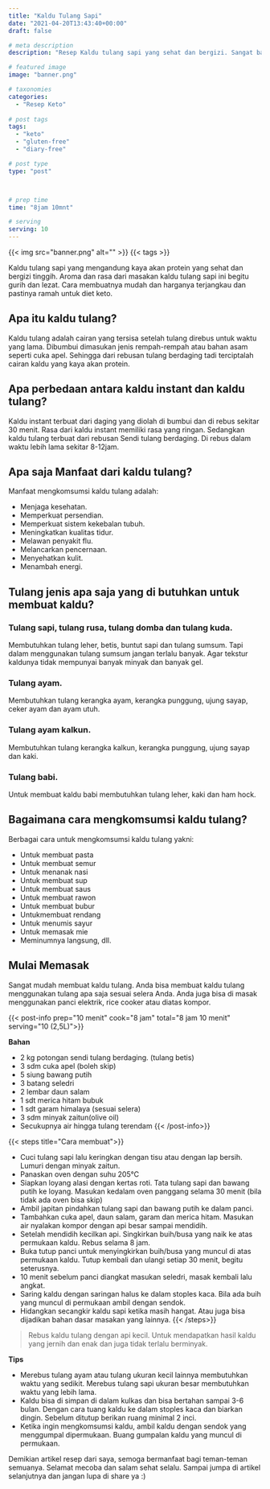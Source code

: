 ```yaml
---
title: "Kaldu Tulang Sapi"
date: "2021-04-20T13:43:40+00:00"
draft: false

# meta description
description: "Resep Kaldu tulang sapi yang sehat dan bergizi. Sangat baik dikomsumsi setiap hari."

# featured image
image: "banner.png"

# taxonomies
categories:
  - "Resep Keto"
  
# post tags
tags:
  - "keto"
  - "gluten-free"
  - "diary-free"

# post type
type: "post"



# prep time
time: "8jam 10mnt"

# serving
serving: 10
---
```


{{< img src="banner.png" alt="" >}}
{{< tags >}}

Kaldu tulang sapi yang mengandung kaya akan protein yang sehat dan bergizi tinggih. Aroma dan rasa dari masakan kaldu tulang sapi ini begitu gurih dan lezat. Cara membuatnya mudah dan harganya terjangkau dan pastinya ramah untuk diet keto.

## Apa itu kaldu tulang?

Kaldu tulang adalah cairan yang tersisa setelah tulang direbus untuk waktu yang lama. Dibumbui dimasukan jenis rempah-rempah atau bahan asam seperti cuka apel. Sehingga dari rebusan tulang berdaging tadi terciptalah cairan kaldu yang kaya akan protein.

## Apa perbedaan antara kaldu instant dan kaldu tulang?

Kaldu instant terbuat dari daging yang diolah di bumbui dan di rebus sekitar 30 menit. Rasa dari kaldu instant memiliki rasa yang ringan. Sedangkan kaldu tulang terbuat dari rebusan Sendi tulang berdaging. Di rebus dalam waktu lebih lama sekitar 8-12jam.

## Apa saja Manfaat dari kaldu tulang?

Manfaat mengkomsumsi kaldu tulang adalah:

- Menjaga kesehatan.
- Memperkuat persendian.
- Memperkuat sistem kekebalan tubuh.
- Meningkatkan kualitas tidur.
- Melawan penyakit flu.
- Melancarkan pencernaan.
- Menyehatkan kulit.
- Menambah energi.

## Tulang jenis apa saja yang di butuhkan untuk membuat kaldu?

### Tulang sapi, tulang rusa, tulang domba dan tulang kuda.

Membutuhkan tulang leher, betis, buntut sapi dan tulang sumsum. Tapi dalam menggunakan tulang sumsum jangan terlalu banyak. Agar tekstur kaldunya tidak mempunyai banyak minyak dan banyak gel.

### Tulang ayam.
Membutuhkan tulang kerangka ayam, kerangka punggung, ujung sayap, ceker ayam dan ayam utuh.

### Tulang ayam kalkun.
Membutuhkan tulang kerangka kalkun, kerangka punggung, ujung sayap dan kaki. 

### Tulang babi.
Untuk membuat kaldu babi membutuhkan tulang leher, kaki dan ham hock.

## Bagaimana cara mengkomsumsi kaldu tulang?

Berbagai cara untuk mengkomsumsi kaldu tulang yakni:

- Untuk membuat pasta
- Untuk membuat semur
- Untuk menanak nasi
- Untuk membuat sup
- Untuk membuat saus
- Untuk membuat rawon
- Untuk membuat bubur
- Untukmembuat rendang
- Untuk menumis sayur
- Untuk memasak mie
- Meminumnya langsung, dll.

## Mulai Memasak

Sangat mudah membuat kaldu tulang. Anda bisa membuat kaldu tulang menggunakan tulang apa saja sesuai selera Anda. Anda juga bisa di masak menggunakan panci elektrik, rice cooker atau diatas kompor. 

{{< post-info prep="10 menit" cook="8 jam" total="8 jam 10 menit" serving="10 (2,5L)">}}

__Bahan__

- 2 kg potongan sendi tulang berdaging. (tulang betis)
- 3 sdm cuka apel (boleh skip)
- 5 siung bawang putih
- 3 batang seledri
- 2 lembar daun salam
- 1 sdt merica hitam bubuk
- 1 sdt garam himalaya (sesuai selera)
- 3 sdm minyak zaitun(olive oil)
- Secukupnya air hingga tulang terendam
{{< /post-info>}}

{{< steps title="Cara membuat">}}
- Cuci tulang sapi lalu keringkan dengan tisu atau dengan lap bersih. Lumuri dengan minyak zaitun.
- Panaskan oven dengan suhu 205°C
- Siapkan loyang alasi dengan kertas roti. Tata tulang sapi dan bawang putih ke loyang. Masukan kedalam oven panggang selama 30 menit (bila tidak ada oven bisa skip)
- Ambil japitan pindahkan tulang sapi dan bawang putih ke dalam panci.
- Tambahkan cuka apel, daun salam, garam dan merica hitam. Masukan air nyalakan kompor dengan api besar sampai mendidih.
- Setelah mendidih kecilkan api. Singkirkan buih/busa yang naik ke atas permukaan kaldu. Rebus selama 8 jam.
- Buka tutup panci untuk menyingkirkan buih/busa yang muncul di atas permukaan kaldu. Tutup kembali dan ulangi setiap 30 menit, begitu seterusnya.
- 10 menit sebelum panci diangkat masukan seledri, masak kembali lalu angkat.
- Saring kaldu dengan saringan halus ke dalam stoples kaca. Bila ada buih yang muncul di permukaan ambil dengan sendok.
- Hidangkan secangkir kaldu sapi ketika masih hangat. Atau juga bisa dijadikan bahan dasar masakan yang lainnya.
{{< /steps>}}

 >Rebus kaldu tulang dengan api kecil. Untuk mendapatkan hasil kaldu yang jernih dan enak dan juga tidak terlalu berminyak. 

__Tips__

- Merebus tulang ayam atau tulang ukuran kecil lainnya membutuhkan waktu yang sedikit. Merebus tulang sapi ukuran besar membutuhkan waktu yang lebih lama.
- Kaldu bisa di simpan di dalam kulkas dan bisa bertahan sampai 3-6 bulan. Dengan cara tuang kaldu ke dalam stoples kaca dan biarkan dingin. Sebelum ditutup berikan ruang minimal 2 inci.
- Ketika ingin mengkomsumsi kaldu, ambil kaldu dengan sendok yang menggumpal dipermukaan. Buang gumpalan kaldu yang muncul di permukaan.

Demikian artikel resep dari saya, semoga bermanfaat bagi teman-teman semuanya. Selamat mecoba dan salam sehat selalu. Sampai jumpa di artikel selanjutnya dan jangan lupa di share ya :)